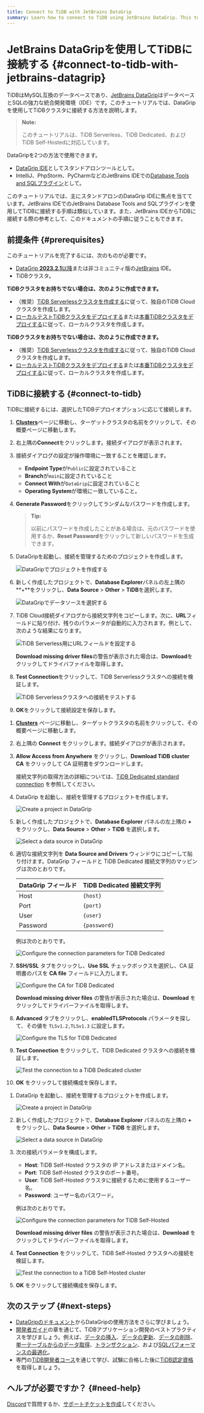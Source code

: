 ```yaml
---
title: Connect to TiDB with JetBrains DataGrip
summary: Learn how to connect to TiDB using JetBrains DataGrip. This tutorial also applies to the Database Tools and SQL plugin available in other JetBrains IDEs, such as IntelliJ, PhpStorm, and PyCharm.
---
```


# JetBrains DataGripを使用してTiDBに接続する {#connect-to-tidb-with-jetbrains-datagrip}

TiDBはMySQL互換のデータベースであり、[JetBrains DataGrip](https://www.jetbrains.com/help/datagrip/getting-started.html)はデータベースとSQLの強力な統合開発環境（IDE）です。このチュートリアルでは、DataGripを使用してTiDBクラスタに接続する方法を説明します。

> **Note:**
>
> このチュートリアルは、TiDB Serverless、TiDB Dedicated、およびTiDB Self-Hostedに対応しています。

DataGripを2つの方法で使用できます。

- [DataGrip IDE](https://www.jetbrains.com/datagrip/download)としてスタンドアロンツールとして。
- IntelliJ、PhpStorm、PyCharmなどのJetBrains IDEでの[Database Tools and SQLプラグイン](https://www.jetbrains.com/help/idea/relational-databases.html)として。

このチュートリアルでは、主にスタンドアロンのDataGrip IDEに焦点を当てています。JetBrains IDEでのJetBrains Database Tools and SQLプラグインを使用してTiDBに接続する手順は類似しています。また、JetBrains IDEからTiDBに接続する際の参考として、このドキュメントの手順に従うこともできます。

## 前提条件 {#prerequisites}

このチュートリアルを完了するには、次のものが必要です。

- [DataGrip **2023.2.1**以降](https://www.jetbrains.com/datagrip/download/)または非コミュニティ版の[JetBrains](https://www.jetbrains.com/) IDE。
- TiDBクラスタ。

<CustomContent platform="tidb">

**TiDBクラスタをお持ちでない場合は、次のように作成できます。**

- （推奨）[TiDB Serverlessクラスタを作成する](/develop/dev-guide-build-cluster-in-cloud.md)に従って、独自のTiDB Cloudクラスタを作成します。
- [ローカルテストTiDBクラスタをデプロイする](/quick-start-with-tidb.md#deploy-a-local-test-cluster)または[本番TiDBクラスタをデプロイする](/production-deployment-using-tiup.md)に従って、ローカルクラスタを作成します。

</CustomContent>
<CustomContent platform="tidb-cloud">

**TiDBクラスタをお持ちでない場合は、次のように作成できます。**

- （推奨）[TiDB Serverlessクラスタを作成する](/develop/dev-guide-build-cluster-in-cloud.md)に従って、独自のTiDB Cloudクラスタを作成します。
- [ローカルテストTiDBクラスタをデプロイする](https://docs.pingcap.com/tidb/stable/quick-start-with-tidb#deploy-a-local-test-cluster)または[本番TiDBクラスタをデプロイする](https://docs.pingcap.com/tidb/stable/production-deployment-using-tiup)に従って、ローカルクラスタを作成します。

</CustomContent>

## TiDBに接続する {#connect-to-tidb}

TiDBに接続するには、選択したTiDBデプロイオプションに応じて接続します。

<SimpleTab>
<div label="TiDB Serverless">

1. [**Clusters**](https://tidbcloud.com/console/clusters)ページに移動し、ターゲットクラスタの名前をクリックして、その概要ページに移動します。

2. 右上隅の**Connect**をクリックします。接続ダイアログが表示されます。

3. 接続ダイアログの設定が操作環境に一致することを確認します。

   - **Endpoint Type**が`Public`に設定されていること
   - **Branch**が`main`に設定されていること
   - **Connect With**が`DataGrip`に設定されていること
   - **Operating System**が環境に一致していること。

4. **Generate Password**をクリックしてランダムなパスワードを作成します。

   > **Tip:**
   >
   > 以前にパスワードを作成したことがある場合は、元のパスワードを使用するか、**Reset Password**をクリックして新しいパスワードを生成できます。

5. DataGripを起動し、接続を管理するためのプロジェクトを作成します。

   ![DataGripでプロジェクトを作成する](/media/develop/datagrip-create-project.jpg)

6. 新しく作成したプロジェクトで、**Database Explorer**パネルの左上隅の\*\*+\*\*をクリックし、**Data Source** > **Other** > **TiDB**を選択します。

   ![DataGripでデータソースを選択する](/media/develop/datagrip-data-source-select.jpg)

7. TiDB Cloud接続ダイアログから接続文字列をコピーします。次に、**URL**フィールドに貼り付け、残りのパラメータが自動的に入力されます。例として、次のような結果になります。

   ![TiDB Serverless用にURLフィールドを設定する](/media/develop/datagrip-url-paste.jpg)

   **Download missing driver files**の警告が表示された場合は、**Download**をクリックしてドライバファイルを取得します。

8. **Test Connection**をクリックして、TiDB Serverlessクラスタへの接続を検証します。

   ![TiDB Serverlessクラスタへの接続をテストする](/media/develop/datagrip-test-connection.jpg)

9. **OK**をクリックして接続設定を保存します。

</div>
<div label="TiDB Dedicated">

1. [**Clusters**](https://tidbcloud.com/console/clusters) ページに移動し、ターゲットクラスタの名前をクリックして、その概要ページに移動します。

2. 右上隅の **Connect** をクリックします。接続ダイアログが表示されます。

3. **Allow Access from Anywhere** をクリックし、**Download TiDB cluster CA** をクリックして CA 証明書をダウンロードします。

   接続文字列の取得方法の詳細については、[TiDB Dedicated standard connection](https://docs.pingcap.com/tidbcloud/connect-via-standard-connection) を参照してください。

4. DataGrip を起動し、接続を管理するプロジェクトを作成します。

   ![Create a project in DataGrip](/media/develop/datagrip-create-project.jpg)

5. 新しく作成したプロジェクトで、**Database Explorer** パネルの左上隅の **+** をクリックし、**Data Source** > **Other** > **TiDB** を選択します。

   ![Select a data source in DataGrip](/media/develop/datagrip-data-source-select.jpg)

6. 適切な接続文字列を **Data Source and Drivers** ウィンドウにコピーして貼り付けます。DataGrip フィールドと TiDB Dedicated 接続文字列のマッピングは次のとおりです。

   | DataGrip フィールド | TiDB Dedicated 接続文字列 |
   | -------------- | -------------------- |
   | Host           | `{host}`             |
   | Port           | `{port}`             |
   | User           | `{user}`             |
   | Password       | `{password}`         |

   例は次のとおりです。

   ![Configure the connection parameters for TiDB Dedicated](/media/develop/datagrip-dedicated-connect.jpg)

7. **SSH/SSL** タブをクリックし、**Use SSL** チェックボックスを選択し、CA 証明書のパスを **CA file** フィールドに入力します。

   ![Configure the CA for TiDB Dedicated](/media/develop/datagrip-dedicated-ssl.jpg)

   **Download missing driver files** の警告が表示された場合は、**Download** をクリックしてドライバーファイルを取得します。

8. **Advanced** タブをクリックし、**enabledTLSProtocols** パラメータを探して、その値を `TLSv1.2,TLSv1.3` に設定します。

   ![Configure the TLS for TiDB Dedicated](/media/develop/datagrip-dedicated-advanced.jpg)

9. **Test Connection** をクリックして、TiDB Dedicated クラスタへの接続を検証します。

   ![Test the connection to a TiDB Dedicated cluster](/media/develop/datagrip-dedicated-test-connection.jpg)

10. **OK** をクリックして接続構成を保存します。

</div>
<div label="TiDB Self-Hosted">

1. DataGrip を起動し、接続を管理するプロジェクトを作成します。

   ![Create a project in DataGrip](/media/develop/datagrip-create-project.jpg)

2. 新しく作成したプロジェクトで、**Database Explorer** パネルの左上隅の **+** をクリックし、**Data Source** > **Other** > **TiDB** を選択します。

   ![Select a data source in DataGrip](/media/develop/datagrip-data-source-select.jpg)

3. 次の接続パラメータを構成します。

   - **Host**: TiDB Self-Hosted クラスタの IP アドレスまたはドメイン名。
   - **Port**: TiDB Self-Hosted クラスタのポート番号。
   - **User**: TiDB Self-Hosted クラスタに接続するために使用するユーザー名。
   - **Password**: ユーザー名のパスワード。

   例は次のとおりです。

   ![Configure the connection parameters for TiDB Self-Hosted](/media/develop/datagrip-self-hosted-connect.jpg)

   **Download missing driver files** の警告が表示された場合は、**Download** をクリックしてドライバーファイルを取得します。

4. **Test Connection** をクリックして、TiDB Self-Hosted クラスタへの接続を検証します。

   ![Test the connection to a TiDB Self-Hosted cluster](/media/develop/datagrip-self-hosted-test-connection.jpg)

5. **OK** をクリックして接続構成を保存します。

</div>
</SimpleTab>

## 次のステップ {#next-steps}

- [DataGripのドキュメント](https://www.jetbrains.com/help/datagrip/getting-started.html)からDataGripの使用方法をさらに学びましょう。
- [開発者ガイド](/develop/dev-guide-overview.md)の章を通じて、TiDBアプリケーション開発のベストプラクティスを学びましょう。例えば、[データの挿入](/develop/dev-guide-insert-data.md)、[データの更新](/develop/dev-guide-update-data.md)、[データの削除](/develop/dev-guide-delete-data.md)、[単一テーブルからのデータ取得](/develop/dev-guide-get-data-from-single-table.md)、[トランザクション](/develop/dev-guide-transaction-overview.md)、および[SQLパフォーマンスの最適化](/develop/dev-guide-optimize-sql-overview.md)。
- 専門の[TiDB開発者コース](https://www.pingcap.com/education/)を通じて学び、試験に合格した後に[TiDB認定資格](https://www.pingcap.com/education/certification/)を取得しましょう。

## ヘルプが必要ですか？ {#need-help}

[Discord](https://discord.gg/vYU9h56kAX)で質問するか、[サポートチケットを作成](https://support.pingcap.com/)してください。
